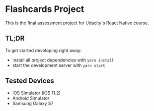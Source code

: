 # Flashcards Project

This is the final assessment project for Udacity's React Native course.

## TL;DR

To get started developing right away:

* install all project dependencies with `yarn install`
* start the development server with `yarn start`

## Tested Devices

* iOS Simulator (iOS 11.2)
* Android Simulator
* Samsung Galaxy S7
